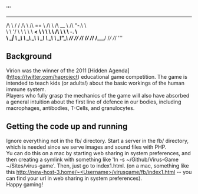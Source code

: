 '''
 __   __   __     ______     __     ______     __   __    
/\ \ / /  /\ \   /\  == \   /\ \   /\  __ \   /\ "-.\ \   
\ \ \'/   \ \ \  \ \  __<   \ \ \  \ \ \/\ \  \ \ \-.  \  
 \ \__|    \ \_\  \ \_\ \_\  \ \_\  \ \_____\  \ \_\\"\_\ 
  \/_/      \/_/   \/_/ /_/   \/_/   \/_____/   \/_/ \/_/ 
'''

## Background
Virion was the winner of the 2011 [Hidden Agenda] (https://twitter.com/haproject) educational game competition. The game is intended to teach kids (or adults!) about the basic workings of the human immune system.  
Players who fully grasp the mechanics of the game will also have absorbed a general intuition about the first line of defence in our bodies, including macrophages, antibodies, T-Cells, and granulocytes.  

## Getting the code up and running
Ignore everything not in the fb/ directory. Start a server in the fb/ directory, which is needed since we serve images and sound files with PHP.  
Yu can do this on a mac by starting web sharing in system preferences, and then creating a symlink with something like 'ln -s ~/Github/Virus-Game ~/Sites/virus-game'.
Then, just go to index1.html. (on a mac, something like this http://new-host-3.home/~<Username>/virusgame/fb/index1.html -- you can find your url in web sharing in system preferences).  
Happy gaming!
